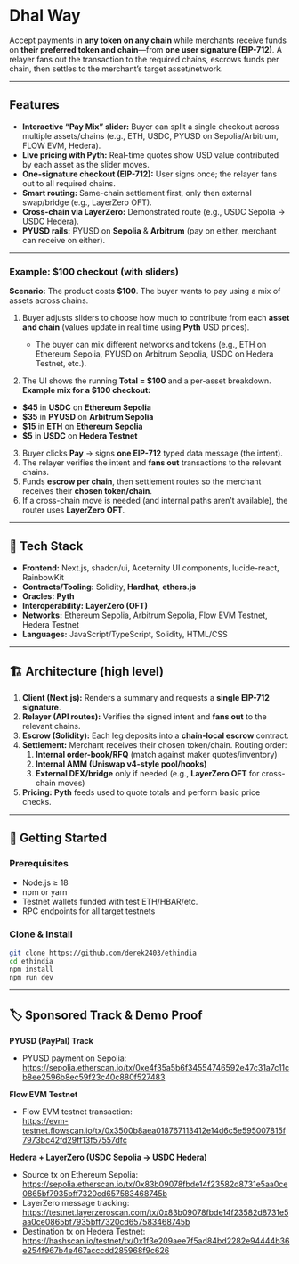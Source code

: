 # Dhal Way

Accept payments in **any token on any chain** while merchants receive funds on **their preferred token and chain**—from **one user signature (EIP-712)**. A relayer fans out the transaction to the required chains, escrows funds per chain, then settles to the merchant’s target asset/network. 



---

## Features

- **Interactive “Pay Mix” slider:** Buyer can split a single checkout across multiple assets/chains (e.g., ETH, USDC, PYUSD on Sepolia/Arbitrum, FLOW EVM, Hedera).  
- **Live pricing with Pyth:** Real-time quotes show USD value contributed by each asset as the slider moves.  
- **One-signature checkout (EIP-712):** User signs once; the relayer fans out to all required chains.  
- **Smart routing:** Same-chain settlement first, only then external swap/bridge (e.g., LayerZero OFT).  
- **Cross-chain via LayerZero:** Demonstrated route (e.g., USDC Sepolia → USDC Hedera).  
- **PYUSD rails:** PYUSD on **Sepolia** & **Arbitrum** (pay on either, merchant can receive on either).

---

### Example: $100 checkout (with sliders)

**Scenario:** The product costs **$100**. The buyer wants to pay using a mix of assets across chains.

1. Buyer adjusts sliders to choose how much to contribute from each **asset and chain** (values update in real time using **Pyth** USD prices).  
   - The buyer can mix different networks and tokens (e.g., ETH on Ethereum Sepolia, PYUSD on Arbitrum Sepolia, USDC on Hedera Testnet, etc.).

2. The UI shows the running **Total = $100** and a per-asset breakdown.
**Example mix for a $100 checkout:**
- **$45** in **USDC** on **Ethereum Sepolia**
- **$35** in **PYUSD** on **Arbitrum Sepolia**
- **$15** in **ETH** on **Ethereum Sepolia**
- **$5** in **USDC** on **Hedera Testnet**
  
3. Buyer clicks **Pay** → signs **one EIP-712** typed data message (the intent).
4. The relayer verifies the intent and **fans out** transactions to the relevant chains.
5. Funds **escrow per chain**, then settlement routes so the merchant receives their **chosen token/chain**.
6. If a cross-chain move is needed (and internal paths aren’t available), the router uses **LayerZero OFT**.

---

## 🧩 Tech Stack

- **Frontend:** Next.js, shadcn/ui, Aceternity UI components, lucide-react, RainbowKit
- **Contracts/Tooling:** Solidity, **Hardhat**, **ethers.js**
- **Oracles:** **Pyth**
- **Interoperability:** **LayerZero (OFT)**
- **Networks:** Ethereum Sepolia, Arbitrum Sepolia, Flow EVM Testnet, Hedera Testnet
- **Languages:** JavaScript/TypeScript, Solidity, HTML/CSS

---

## 🏗 Architecture (high level)

1. **Client (Next.js):** Renders a summary and requests a **single EIP-712 signature**.
2. **Relayer (API routes):** Verifies the signed intent and **fans out** to the relevant chains.
3. **Escrow (Solidity):** Each leg deposits into a **chain-local escrow** contract.
4. **Settlement:** Merchant receives their chosen token/chain. Routing order:
   1) **Internal order-book/RFQ** (match against maker quotes/inventory)
   2) **Internal AMM (Uniswap v4-style pool/hooks)**
   3) **External DEX/bridge** only if needed (e.g., **LayerZero OFT** for cross-chain moves)
5. **Pricing:** **Pyth** feeds used to quote totals and perform basic price checks.

---

## 🚀 Getting Started

### Prerequisites
- Node.js ≥ 18
- npm or yarn
- Testnet wallets funded with test ETH/HBAR/etc.
- RPC endpoints for all target testnets

### Clone & Install
```bash
git clone https://github.com/derek2403/ethindia
cd ethindia
npm install
npm run dev
```

---


## 🏷️ Sponsored Track & Demo Proof

**PYUSD (PayPal) Track**
- PYUSD payment on Sepolia:  
  https://sepolia.etherscan.io/tx/0xe4f35a5b6f34554746592e47c31a7c11cb8ee2596b8ec59f23c40c880f527483

**Flow EVM Testnet**
- Flow EVM testnet transaction:  
  https://evm-testnet.flowscan.io/tx/0x3500b8aea018767113412e14d6c5e595007815f7973bc42fd29ff13f57557dfc

**Hedera + LayerZero (USDC Sepolia → USDC Hedera)**
- Source tx on Ethereum Sepolia:  
  https://sepolia.etherscan.io/tx/0x83b09078fbde14f23582d8731e5aa0ce0865bf7935bff7320cd657583468745b  
- LayerZero message tracking:  
  https://testnet.layerzeroscan.com/tx/0x83b09078fbde14f23582d8731e5aa0ce0865bf7935bff7320cd657583468745b  
- Destination tx on Hedera Testnet:  
  https://hashscan.io/testnet/tx/0x1f3e209aee7f5ad84bd2282e94444b36e254f967b4e467acccdd285968f9c626



